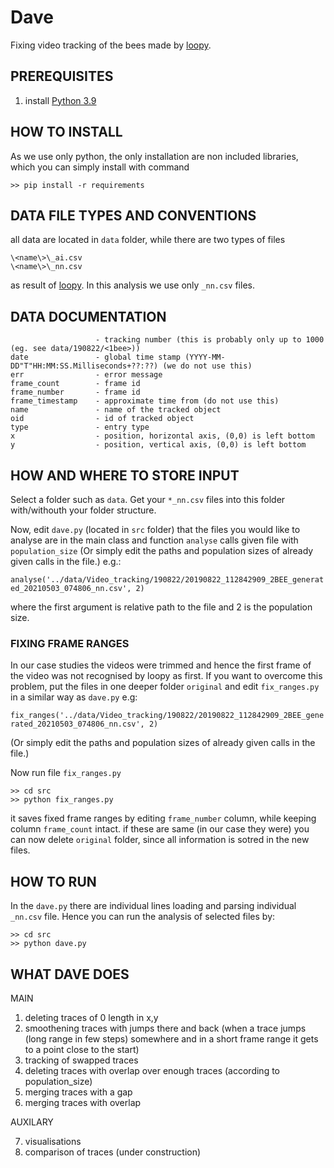# Dave
Fixing video tracking of the bees made by [loopy](http://loopbio.com/loopy/). 

## PREREQUISITES
1. install [Python 3.9](https://www.python.org/downloads/)

## HOW TO INSTALL
As we use only python, the only installation are non included libraries, which you can simply install with command

`>> pip install -r requirements`


## DATA FILE TYPES AND CONVENTIONS
all data are located in `data` folder, while there are two types of files
```
\<name\>\_ai.csv
\<name\>\_nn.csv
```
as result of [loopy](http://loopbio.com/loopy/). In this analysis we use only `_nn.csv` files.

## DATA DOCUMENTATION
```                  
                   - tracking number (this is probably only up to 1000 (eg. see data/190822/<1bee>))
date               - global time stamp (YYYY-MM-DD"T"HH:MM:SS.Milliseconds+??:??) (we do not use this)
err                - error message
frame_count        - frame id
frame_number       - frame id 
frame_timestamp    - approximate time from (do not use this)
name               - name of the tracked object
oid                - id of tracked object
type               - entry type
x                  - position, horizontal axis, (0,0) is left bottom
y                  - position, vertical axis, (0,0) is left bottom
```

## HOW AND WHERE TO STORE INPUT
Select a folder such as `data`. 
Get your `*_nn.csv` files into this folder with/withouth your folder structure. 

Now, edit `dave.py` (located in `src` folder) that the files you would like to analyse are in the main class and function `analyse` calls given file with `population_size` (Or simply edit the paths and population sizes of already given calls in the file.) e.g.:

`analyse('../data/Video_tracking/190822/20190822_112842909_2BEE_generated_20210503_074806_nn.csv', 2)`

where the first argument is relative path to the file and 2 is the population size.

### FIXING FRAME RANGES
In our case studies the videos were trimmed and hence the first frame of the video was not recognised by loopy as first. 
If you want to overcome this problem, put the files in one deeper folder `original` and edit `fix_ranges.py` in a similar way as `dave.py` e.g:

`fix_ranges('../data/Video_tracking/190822/20190822_112842909_2BEE_generated_20210503_074806_nn.csv', 2)`

(Or simply edit the paths and population sizes of already given calls in the file.)

Now run file `fix_ranges.py`
```
>> cd src
>> python fix_ranges.py
```
it saves fixed frame ranges by editing `frame_number` column, while keeping column `frame_count` intact. 
if these are same (in our case they were) you can now delete `original` folder, since all information is sotred in the new files. 


## HOW TO RUN
In the `dave.py` there are individual lines loading and parsing individual `_nn.csv` file. Hence you can run the analysis of selected files by:

```
>> cd src
>> python dave.py
```
## WHAT DAVE DOES
MAIN
1. deleting traces of 0 length in x,y
2. smoothening traces with jumps there and back (when a trace jumps (long range in few steps) somewhere and in a short frame range it gets to a point close to the start)
3. tracking of swapped traces
4. deleting traces with overlap over enough traces (according to population_size) 
5. merging traces with a gap
6. merging traces with overlap

AUXILARY

7. visualisations
8. comparison of traces (under construction)
